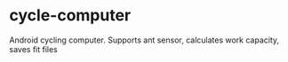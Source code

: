 # cycle-computer
Android cycling computer. Supports ant sensor, calculates work capacity, saves fit files
